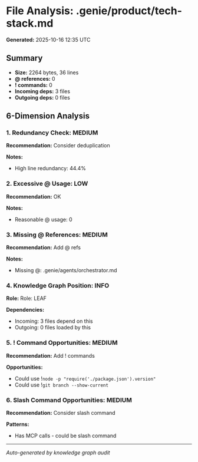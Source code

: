 # File Analysis: .genie/product/tech-stack.md

**Generated:** 2025-10-16 12:35 UTC

## Summary

- **Size:** 2264 bytes, 36 lines
- **@ references:** 0
- **! commands:** 0
- **Incoming deps:** 3 files
- **Outgoing deps:** 0 files

## 6-Dimension Analysis

### 1. Redundancy Check: MEDIUM

**Recommendation:** Consider deduplication

**Notes:**
- High line redundancy: 44.4%

### 2. Excessive @ Usage: LOW

**Recommendation:** OK

**Notes:**
- Reasonable @ usage: 0

### 3. Missing @ References: MEDIUM

**Recommendation:** Add @ refs

**Notes:**
- Missing @: .genie/agents/orchestrator.md

### 4. Knowledge Graph Position: INFO

**Role:** Role: LEAF

**Dependencies:**
- Incoming: 3 files depend on this
- Outgoing: 0 files loaded by this

### 5. ! Command Opportunities: MEDIUM

**Recommendation:** Add ! commands

**Opportunities:**
- Could use !`node -p "require('./package.json').version"`
- Could use !`git branch --show-current`

### 6. Slash Command Opportunities: MEDIUM

**Recommendation:** Consider slash command

**Patterns:**
- Has MCP calls - could be slash command

---

*Auto-generated by knowledge graph audit*
